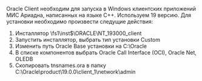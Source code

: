 Oracle Client необходим для запуска в Windows клиентских приложений МИС Ариадна, написанных на языке C++.
Используем 19 версию.
Для установки необходимо произвести следущие действия:

1. Инсталлятор \\fs1\inst$\ORACLE\NT_193000_client
2. Запустить инсталлятор, выбрать тип установки Custom
3. Изменить путь Oracle Base установки на C:\Oracle
4. В списке компонентов выбрать Oracle Call Interface (OCI), Oracle Net, OLEDB
5. Скопировать tnsnames.ora в папку C:\Oracle\product\19.0.0\client_1\network\admin